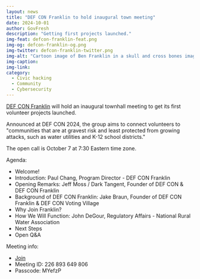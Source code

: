 ```yaml
---
layout: news
title: "DEF CON Franklin to hold inaugural town meeting"
date: 2024-10-01
author: GovFresh
description: "Getting first projects launched."
img-feat: defcon-franklin-feat.png
img-og: defcon-franklin-og.png
img-twitter: defcon-franklin-twitter.png
img-alt: "Cartoon image of Ben Franklin in a skull and cross bones imagery"
img-caption: 
img-link: 
category:
  - Civic hacking
  - Community
  - Cybersecurity
---
```


[DEF CON Franklin](https://defconfranklin.com/) will hold an inaugural townhall meeting to get its first volunteer projects launched.

Announced at DEF CON 2024, the group aims to connect volunteers to "communities that are at gravest risk and least protected from growing attacks, such as water utilities and K-12 school districts."

The open call is October 7 at 7:30 Eastern time zone.

Agenda:

- Welcome!
- Introduction: Paul Chang, Program Director - DEF CON Franklin
- Opening Remarks: Jeff Moss / Dark Tangent, Founder of DEF CON & DEF CON Franklin
- Background of DEF CON Franklin: Jake Braun, Founder of DEF CON Franklin & DEF CON Voting Village
- Why Join Franklin?
- How We Will Function: John DeGour, Regulatory Affairs - National Rural Water Association
- Next Steps
- Open Q&A

Meeting info:
- [Join](https://teams.microsoft.com/l/meetup-join/19%3ameeting_MjczZTE0MTUtZWE1ZC00MzBjLWFmNDAtOTg3NmNmOGRiZmFl%40thread.v2/0?context=%7b%22Tid%22%3a%2283b02c92-5f26-48ed-9e5b-6c2fca46a8e6%22%2c%22Oid%22%3a%225c3bef4b-0736-4e0d-b291-5612b9281a17%22%7d)
- Meeting ID: 226 893 649 806
- Passcode: MYefzP